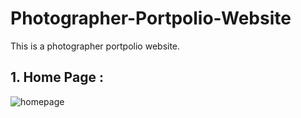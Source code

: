# Photographer-Portpolio-Website
This is a photographer portpolio website.

## 1. Home Page :
![homepage](https://raw.githubusercontent.com/divyakelaskar/Portpolio-Website/master/homepage.png)
